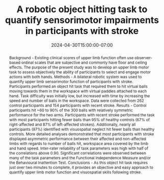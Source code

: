 ---
# Documentation: https://wowchemy.com/docs/managing-content/

title: "A robotic object hitting task to quantify sensorimotor impairments in participants with stroke"
event: EMIL Spring'24 Seminars
event_url:
location: Health Futures Center, ASU
address:
  street:
  city:
  region:
  postcode:
  country:
summary: "This paper presents a robotic object hitting task to quantify sensorimotor impairments in participants with stroke"
abstract: "Background - Existing clinical scores of upper limb function often use observer-based ordinal scales that are subjective and commonly have floor and ceiling effects. The purpose of the present study was to develop an upper limb motor task to assess objectively the ability of participants to select and engage motor actions with both hands. Methods - A bilateral robotic system was used to quantify upper limb sensorimotor function of participants with stroke. Participants performed an object hit task that required them to hit virtual balls moving towards them in the workspace with virtual paddles attached to each hand. Task difficulty was initially low, but increased with time by increasing the speed and number of balls in the workspace. Data were collected from 262 control participants and 154 participants with recent stroke. Results - Control participants hit ~60 to 90% of the 300 balls with relatively symmetric performance for the two arms. Participants with recent stroke performed the task with most participants hitting fewer balls than 95% of healthy controls (67% of right-affected and 87% of left-affected strokes). Additionally, nearly all participants (97%) identified with visuospatial neglect hit fewer balls than healthy controls. More detailed analyses demonstrated that most participants with stroke displayed asymmetric performance between their affected and non-affected limbs with regards to number of balls hit, workspace area covered by the limb and hand speed. Inter-rater reliability of task parameters was high with half of the correlations above 0.90. Significant correlations were observed between many of the task parameters and the Functional Independence Measure and/or the Behavioural Inattention Test. Conclusions - As this object hit task requires just over two minutes to complete, it provides an objective and easy approach to quantify upper limb motor function and visuospatial skills following stroke."

# Talk start and end times.
#   End time can optionally be hidden by prefixing the line with `#`.
date: 2024-04-30T15:00:00-07:00
date_end: 2024-04-30T15:45:00-07:00
all_day: false

# Schedule page publish date (NOT event date).
publishDate: 2024-04-30T16:50:20-07:00

authors: [Sayyed Mostafa Mostafavi]
tags: []

# Is this a featured event? (true/false)
featured: false

# Featured image
# To use, add an image named `featured.jpg/png` to your page's folder. 
# Focal points: Smart, Center, TopLeft, Top, TopRight, Left, Right, BottomLeft, Bottom, BottomRight.
image:
  caption: ""
  focal_point: ""
  preview_only: false

# Custom links (optional).
#   Uncomment and edit lines below to show custom links.
# links:
# - name: Follow
#   url: https://twitter.com
#   icon_pack: fab
#   icon: twitter

# Optional filename of your slides within your event's folder or a URL.
url_slides: slides.pdf

url_code:
url_pdf: "https://link.springer.com/article/10.1186/1743-0003-11-47"
url_video:

# Markdown Slides (optional).
#   Associate this event with Markdown slides.
#   Simply enter your slide deck's filename without extension.
#   E.g. `slides = "example-slides"` references `content/slides/example-slides.md`.
#   Otherwise, set `slides = ""`.
slides: ""

# Projects (optional).
#   Associate this post with one or more of your projects.
#   Simply enter your project's folder or file name without extension.
#   E.g. `projects = ["internal-project"]` references `content/project/deep-learning/index.md`.
#   Otherwise, set `projects = []`.
projects: []
---